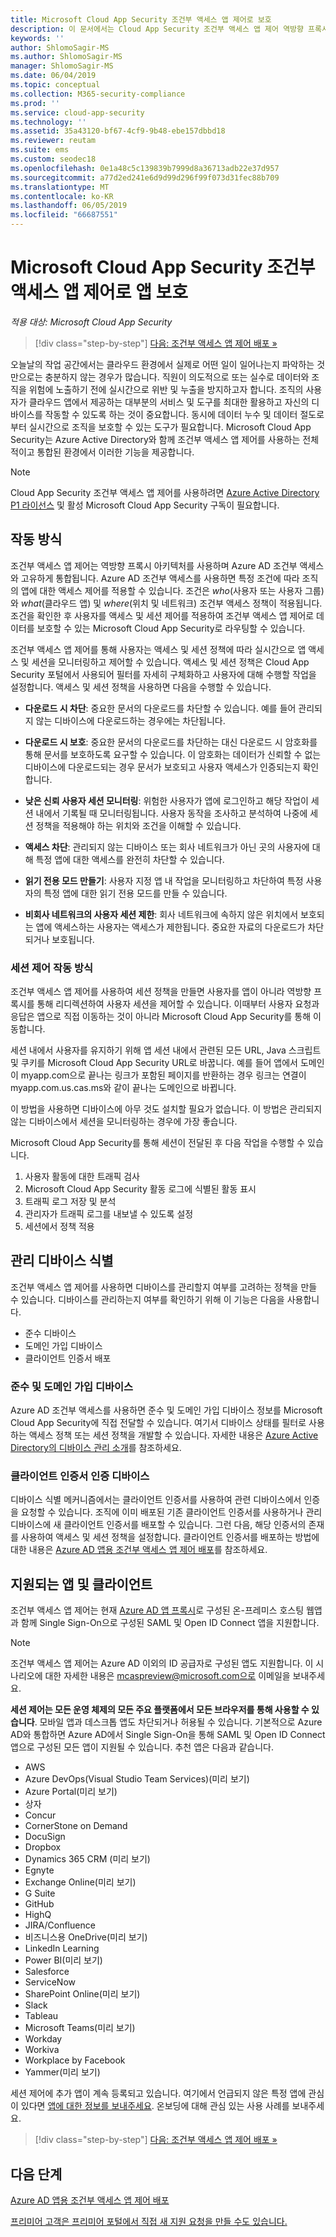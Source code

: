```yaml
---
title: Microsoft Cloud App Security 조건부 액세스 앱 제어로 보호
description: 이 문서에서는 Cloud App Security 조건부 액세스 앱 제어 역방향 프록시의 작동 방식에 대한 정보를 제공합니다.
keywords: ''
author: ShlomoSagir-MS
ms.author: ShlomoSagir-MS
manager: ShlomoSagir-MS
ms.date: 06/04/2019
ms.topic: conceptual
ms.collection: M365-security-compliance
ms.prod: ''
ms.service: cloud-app-security
ms.technology: ''
ms.assetid: 35a43120-bf67-4cf9-9b48-ebe157dbbd18
ms.reviewer: reutam
ms.suite: ems
ms.custom: seodec18
ms.openlocfilehash: 0e1a48c5c139839b7999d8a36713adb22e37d957
ms.sourcegitcommit: a77d2ed241e6d9d99d296f99f073d31fec88b709
ms.translationtype: MT
ms.contentlocale: ko-KR
ms.lasthandoff: 06/05/2019
ms.locfileid: "66687551"
---
```

# <a name="protect-apps-with-microsoft-cloud-app-security-conditional-access-app-control"></a>Microsoft Cloud App Security 조건부 액세스 앱 제어로 앱 보호

*적용 대상: Microsoft Cloud App Security*

>[!div class="step-by-step"]
[다음: 조건부 액세스 앱 제어 배포 »](proxy-deployment-aad.md)


오늘날의 작업 공간에서는 클라우드 환경에서 실제로 어떤 일이 일어나는지 파악하는 것만으로는 충분하지 않는 경우가 많습니다. 직원이 의도적으로 또는 실수로 데이터와 조직을 위험에 노출하기 전에 실시간으로 위반 및 누출을 방지하고자 합니다. 조직의 사용자가 클라우드 앱에서 제공하는 대부분의 서비스 및 도구를 최대한 활용하고 자신의 디바이스를 작동할 수 있도록 하는 것이 중요합니다. 동시에 데이터 누수 및 데이터 절도로부터 실시간으로 조직을 보호할 수 있는 도구가 필요합니다. Microsoft Cloud App Security는 Azure Active Directory와 함께 조건부 액세스 앱 제어를 사용하는 전체적이고 통합된 환경에서 이러한 기능을 제공합니다.

> [!NOTE]
> Cloud App Security 조건부 액세스 앱 제어를 사용하려면 [Azure Active Directory P1 라이선스](https://azure.microsoft.com/pricing/details/active-directory/) 및 활성 Microsoft Cloud App Security 구독이 필요합니다.
>

## <a name="how-it-works"></a>작동 방식

조건부 액세스 앱 제어는 역방향 프록시 아키텍처를 사용하며 Azure AD 조건부 액세스와 고유하게 통합됩니다. Azure AD 조건부 액세스를 사용하면 특정 조건에 따라 조직의 앱에 대한 액세스 제어를 적용할 수 있습니다. 조건은 *who*(사용자 또는 사용자 그룹)와 *what*(클라우드 앱) 및 *where*(위치 및 네트워크) 조건부 액세스 정책이 적용됩니다. 조건을 확인한 후 사용자를 액세스 및 세션 제어를 적용하여 조건부 액세스 앱 제어로 데이터를 보호할 수 있는 Microsoft Cloud App Security로 라우팅할 수 있습니다.

조건부 액세스 앱 제어를 통해 사용자는 액세스 및 세션 정책에 따라 실시간으로 앱 액세스 및 세션을 모니터링하고 제어할 수 있습니다. 액세스 및 세션 정책은 Cloud App Security 포털에서 사용되어 필터를 자세히 구체화하고 사용자에 대해 수행할 작업을 설정합니다. 액세스 및 세션 정책을 사용하면 다음을 수행할 수 있습니다.

- **다운로드 시 차단**: 중요한 문서의 다운로드를 차단할 수 있습니다. 예를 들어 관리되지 않는 디바이스에 다운로드하는 경우에는 차단됩니다.

- **다운로드 시 보호**: 중요한 문서의 다운로드를 차단하는 대신 다운로드 시 암호화를 통해 문서를 보호하도록 요구할 수 있습니다. 이 암호화는 데이터가 신뢰할 수 없는 디바이스에 다운로드되는 경우 문서가 보호되고 사용자 액세스가 인증되는지 확인합니다. 

- **낮은 신뢰 사용자 세션 모니터링**: 위험한 사용자가 앱에 로그인하고 해당 작업이 세션 내에서 기록될 때 모니터링됩니다. 사용자 동작을 조사하고 분석하여 나중에 세션 정책을 적용해야 하는 위치와 조건을 이해할 수 있습니다. 

- **액세스 차단**: 관리되지 않는 디바이스 또는 회사 네트워크가 아닌 곳의 사용자에 대해 특정 앱에 대한 액세스를 완전히 차단할 수 있습니다.

- **읽기 전용 모드 만들기**: 사용자 지정 앱 내 작업을 모니터링하고 차단하여 특정 사용자의 특정 앱에 대한 읽기 전용 모드를 만들 수 있습니다.  

- **비회사 네트워크의 사용자 세션 제한**: 회사 네트워크에 속하지 않은 위치에서 보호되는 앱에 액세스하는 사용자는 액세스가 제한됩니다. 중요한 자료의 다운로드가 차단되거나 보호됩니다.

### <a name="how-session-control-works"></a>세션 제어 작동 방식

조건부 액세스 앱 제어를 사용하여 세션 정책을 만들면 사용자를 앱이 아니라 역방향 프록시를 통해 리디렉션하여 사용자 세션을 제어할 수 있습니다. 이때부터 사용자 요청과 응답은 앱으로 직접 이동하는 것이 아니라 Microsoft Cloud App Security를 통해 이동합니다.

세션 내에서 사용자를 유지하기 위해 앱 세션 내에서 관련된 모든 URL, Java 스크립트 및 쿠키를 Microsoft Cloud App Security URL로 바꿉니다. 예를 들어 앱에서 도메인이 myapp.com으로 끝나는 링크가 포함된 페이지를 반환하는 경우 링크는 연결이 myapp.com.us.cas.ms와 같이 끝나는 도메인으로 바뀝니다. 

이 방법을 사용하면 디바이스에 아무 것도 설치할 필요가 없습니다. 이 방법은 관리되지 않는 디바이스에서 세션을 모니터링하는 경우에 가장 좋습니다. 

Microsoft Cloud App Security를 통해 세션이 전달된 후 다음 작업을 수행할 수 있습니다.

1. 사용자 활동에 대한 트래픽 검사
2. Microsoft Cloud App Security 활동 로그에 식별된 활동 표시
3. 트래픽 로그 저장 및 분석
4. 관리자가 트래픽 로그를 내보낼 수 있도록 설정
5. 세션에서 정책 적용

## <a name="managed-device-identification"></a>관리 디바이스 식별

조건부 액세스 앱 제어를 사용하면 디바이스를 관리할지 여부를 고려하는 정책을 만들 수 있습니다. 디바이스를 관리하는지 여부를 확인하기 위해 이 기능은 다음을 사용합니다.

- 준수 디바이스
- 도메인 가입 디바이스
- 클라이언트 인증서 배포
 
### <a name="compliant-and-domain-joined-devices"></a>준수 및 도메인 가입 디바이스

Azure AD 조건부 액세스를 사용하면 준수 및 도메인 가입 디바이스 정보를 Microsoft Cloud App Security에 직접 전달할 수 있습니다. 여기서 디바이스 상태를 필터로 사용하는 액세스 정책 또는 세션 정책을 개발할 수 있습니다.
자세한 내용은 [Azure Active Directory의 디바이스 관리 소개](https://docs.microsoft.com/azure/active-directory/device-management-introduction)를 참조하세요. 

### <a name="client-certificate-authenticated-devices"></a>클라이언트 인증서 인증 디바이스

디바이스 식별 메커니즘에서는 클라이언트 인증서를 사용하여 관련 디바이스에서 인증을 요청할 수 있습니다. 조직에 이미 배포된 기존 클라이언트 인증서를 사용하거나 관리 디바이스에 새 클라이언트 인증서를 배포할 수 있습니다. 그런 다음, 해당 인증서의 존재를 사용하여 액세스 및 세션 정책을 설정합니다. 클라이언트 인증서를 배포하는 방법에 대한 내용은 [Azure AD 앱용 조건부 액세스 앱 제어 배포](proxy-deployment-aad.md)를 참조하세요.
 
## <a name="supported-apps-and-clients"></a>지원되는 앱 및 클라이언트

조건부 액세스 앱 제어는 현재 [Azure AD 앱 프록시](https://docs.microsoft.com/azure/active-directory/manage-apps/application-proxy)로 구성된 온-프레미스 호스팅 웹앱과 함께 Single Sign-On으로 구성된 SAML 및 Open ID Connect 앱을 지원합니다.
> [!NOTE]
> 조건부 액세스 앱 제어는 Azure AD 이외의 ID 공급자로 구성된 앱도 지원합니다. 이 시나리오에 대한 자세한 내용은 mcaspreview@microsoft.com으로 이메일을 보내주세요.

**세션 제어는 모든 운영 체제의 모든 주요 플랫폼에서 모든 브라우저를 통해 사용할 수 있습니다**. 모바일 앱과 데스크톱 앱도 차단되거나 허용될 수 있습니다. 기본적으로 Azure AD와 통합하면 Azure AD에서 Single Sign-On을 통해 SAML 및 Open ID Connect 앱으로 구성된 모든 앱이 지원될 수 있습니다. 추천 앱은 다음과 같습니다.

- AWS
- Azure DevOps(Visual Studio Team Services)(미리 보기)
- Azure Portal(미리 보기)
- 상자
- Concur
- CornerStone on Demand
- DocuSign
- Dropbox
- Dynamics 365 CRM (미리 보기)
- Egnyte
- Exchange Online(미리 보기)
- G Suite
- GitHub
- HighQ
- JIRA/Confluence
- 비즈니스용 OneDrive(미리 보기)
- LinkedIn Learning
- Power BI(미리 보기)
- Salesforce
- ServiceNow
- SharePoint Online(미리 보기)
- Slack
- Tableau
- Microsoft Teams(미리 보기)
- Workday
- Workiva
- Workplace by Facebook
- Yammer(미리 보기)




세션 제어에 추가 앱이 계속 등록되고 있습니다. 여기에서 언급되지 않은 특정 앱에 관심이 있다면 [앱에 대한 정보를 보내주세요](mailto:casfeedback@microsoft.com). 온보딩에 대해 관심 있는 사용 사례를 보내주세요.



>[!div class="step-by-step"]
[다음: 조건부 액세스 앱 제어 배포 »](proxy-deployment-aad.md)


## <a name="next-steps"></a>다음 단계
[Azure AD 앱용 조건부 액세스 앱 제어 배포](proxy-deployment-aad.md)   

[프리미어 고객은 프리미어 포털에서 직접 새 지원 요청을 만들 수도 있습니다.](https://premier.microsoft.com/)  
  


